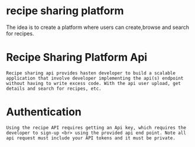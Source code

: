 # recipe sharing platform
The idea is to create a platform where users can create,browse and search for recipes. 
# Recipe Sharing Platform Api
    Recipe sharing api provides hasten developer to build a scalable application that involve developer implementing the api(s) endpoint without having to write excess code. With the api user upload, get details and search for recipes, etc.

# Authentication 
    Using the recipe API requires getting an Api key, which requires the developer to sign-up <br> using the provided api end point. Note all api request must include your API tokens and it must be private.

